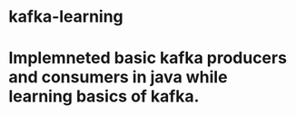 # kafka-learning
# Implemneted basic kafka producers and consumers in java while learning basics of kafka.
